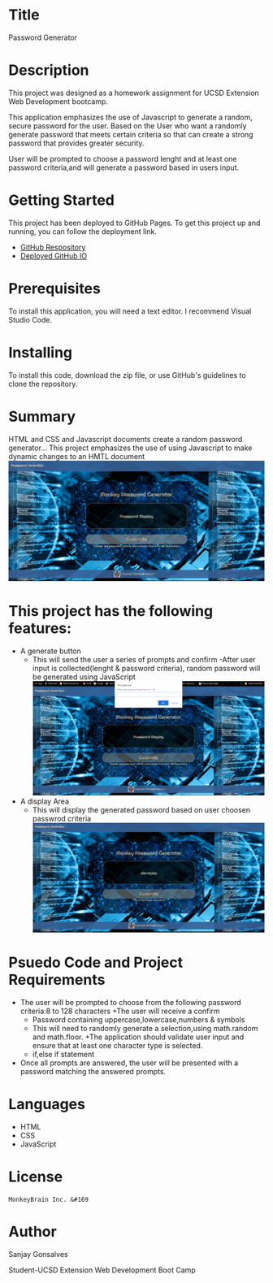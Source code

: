 # Title
Password Generator
# Description
This project was designed as a homework assignment for UCSD Extension Web Development bootcamp.

This application emphasizes the use of Javascript to generate a random, secure password for the user.
Based on the User who want a randomly generate password that meets certain criteria so that can create a strong password that provides greater security.

User will be prompted to choose a password lenght and at least one password criteria,and will generate a password based in users input.

# Getting Started
This project has been deployed to GitHub Pages. To get this project up and running, you can follow the deployment link.
   + [GitHub Respository](https://github.com/sanjay1626/Password-Generator.git) 
   + [Deployed GitHub IO](https://sanjay1626.github.io/Password-Generator/.)

# Prerequisites
To install this application, you will need a text editor. I recommend Visual Studio Code.

# Installing
To install this code, download the zip file, or use GitHub's guidelines to clone the repository.

# Summary
HTML and CSS and Javascript documents create a random password generator...
This project emphasizes the use of using Javascript to make dynamic changes to an HMTL document
  ![ScreenshotIntro](https://github.com/sanjay1626/Password-Generator/blob/main/assests/images/Screenshot1.jpg)

# This project has the following features:
+ A generate button
    - This will send the user a series of prompts and confirm
    -After user input is collected(lenght & password criteria), random password will be generated using JavaScript
    ![ScreenshotLength](https://github.com/sanjay1626/Password-Generator/blob/main/assests/images/Screenshot2.jpg)
+ A display Area
    - This will display the generated password based on user choosen passwrod criteria
     ![Screenshotdisplay](https://github.com/sanjay1626/Password-Generator/blob/main/assests/images/Screenshot4.jpg)

# Psuedo Code and Project Requirements
  + The user will be prompted to choose from the following password criteria:8 to 128 characters
  +The user will receive a confirm
     - Password containing uppercase,lowercase,numbers & symbols
     - This will need to randomly generate a selection,using math.random and math.floor.
  +The application should validate user input and ensure that at least one character type is selected.
     - if,else if statement
  + Once all prompts are answered, the user will be presented with a password matching the answered prompts. 
  
# Languages
  + HTML
  + CSS
  + JavaScript
      
# License
    MonkeyBrain Inc. &#169

# Author
  Sanjay Gonsalves
  
  Student-UCSD Extension
  Web Development Boot Camp



     

